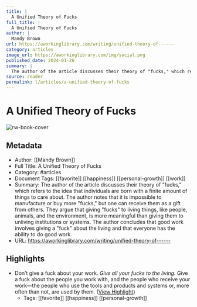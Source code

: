 ```yaml
---
title: |
  A Unified Theory of Fucks
full_title: |
  A Unified Theory of Fucks
author: |
  Mandy Brown
url: https://aworkinglibrary.com/writing/unified-theory-of------
category: articles
image_url: https://aworkinglibrary.com/img/social.png
published_date: 2024-01-26
summary: |
  The author of the article discusses their theory of "fucks," which refers to the idea that individuals are born with a finite amount of things to care about. The author notes that it is impossible to manufacture or buy more "fucks," but one can receive them as a gift from others. They argue that giving "fucks" to living things, like people, animals, and the environment, is more meaningful than giving them to unliving institutions or systems. The author concludes that good work involves giving a "fuck" about the living and that everyone has the ability to do good work.
source: reader
permalink: l/articles/a-unified-theory-of-fucks
---
```

# A Unified Theory of Fucks

![rw-book-cover](https://aworkinglibrary.com/img/social.png)

## Metadata
- Author: [[Mandy Brown]]
- Full Title: A Unified Theory of Fucks
- Category: #articles
- Document Tags: [[favorite]] [[happiness]] [[personal-growth]] [[work]] 
- Summary: The author of the article discusses their theory of "fucks," which refers to the idea that individuals are born with a finite amount of things to care about. The author notes that it is impossible to manufacture or buy more "fucks," but one can receive them as a gift from others. They argue that giving "fucks" to living things, like people, animals, and the environment, is more meaningful than giving them to unliving institutions or systems. The author concludes that good work involves giving a "fuck" about the living and that everyone has the ability to do good work.
- URL: https://aworkinglibrary.com/writing/unified-theory-of------

## Highlights
- Don’t give a fuck about your work. *Give all your fucks to the living.* Give a fuck about the people you work with, and the people who receive your work—the people who use the tools and products and systems or, more often than not, are used by them. ([View Highlight](https://read.readwise.io/read/01hnwz2n6fgh2gr2wdthxj6zfs))
    - Tags: [[favorite]] [[happiness]] [[personal-growth]] 



